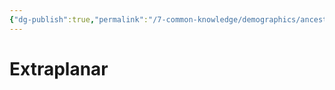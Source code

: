 ```yaml
---
{"dg-publish":true,"permalink":"/7-common-knowledge/demographics/ancestries/extraplanar/extraplanar/","noteIcon":""}
---
```


# Extraplanar

